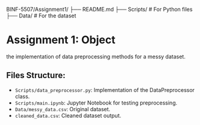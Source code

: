

BINF-5507/Assignment1/
├── README.md
├── Scripts/          # For Python files
├── Data/             # For the dataset

# Assignment 1: Object 
 the implementation of data preprocessing methods for a messy dataset.

## Files Structure:
- `Scripts/data_preprocessor.py`: Implementation of the DataPreprocessor class.
- `Scripts/main.ipynb`: Jupyter Notebook for testing preprocessing.
- `Data/messy_data.csv`: Original dataset.
- `cleaned_data.csv`: Cleaned dataset output.
